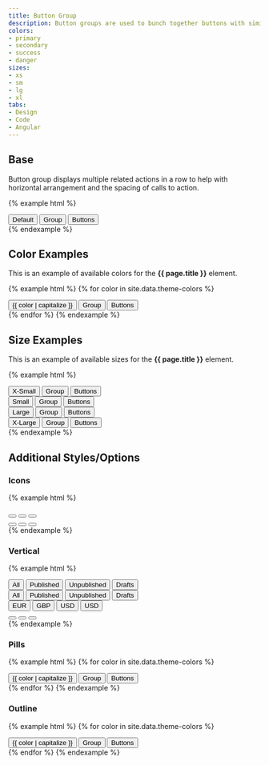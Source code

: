 ```yaml
---
title: Button Group
description: Button groups are used to bunch together buttons with similar actions.
colors:
- primary
- secondary
- success
- danger
sizes:
- xs
- sm
- lg
- xl
tabs:
- Design
- Code 
- Angular
---
```


## Base

Button group displays multiple related actions in a row to help with horizontal arrangement and the spacing of calls to action.

{% example html %}
<div class="c-btn-group">
  <button type="button" class="c-btn c-btn-primary">Default</button>
  <button type="button" class="c-btn c-btn-primary">Group</button>
  <button type="button" class="c-btn c-btn-primary">Buttons</button>
</div>
{% endexample %}

## Color Examples

This is an example of available colors for the **{{ page.title }}** element. 


{% example html %}
{% for color in site.data.theme-colors %}
<div class="c-btn-group">
  <button type="button" class="c-btn c-btn-{{ color }}">{{ color | capitalize }}</button>
  <button type="button" class="c-btn c-btn-{{ color }}">Group</button>
  <button type="button" class="c-btn c-btn-{{ color }}">Buttons</button>
</div>
{% endfor %}
{% endexample %}


## Size Examples

This is an example of available sizes for the **{{ page.title }}** element. 


{% example html %}
<div class="c-btn-group">
  <button type="button" class="c-btn c-btn-primary c-btn-xs">X-Small</button>
  <button type="button" class="c-btn c-btn-primary c-btn-xs">Group</button>
  <button type="button" class="c-btn c-btn-primary c-btn-xs">Buttons</button>
</div>
<div class="c-btn-group">
  <button type="button" class="c-btn c-btn-primary c-btn-sm">Small</button>
  <button type="button" class="c-btn c-btn-primary c-btn-sm">Group</button>
  <button type="button" class="c-btn c-btn-primary c-btn-sm">Buttons</button>
</div>
<div class="c-btn-group">
  <button type="button" class="c-btn c-btn-primary c-btn-lg">Large</button>
  <button type="button" class="c-btn c-btn-primary c-btn-lg">Group</button>
  <button type="button" class="c-btn c-btn-primary c-btn-lg">Buttons</button>
</div>
<div class="c-btn-group">
  <button type="button" class="c-btn c-btn-primary c-btn-xl">X-Large</button>
  <button type="button" class="c-btn c-btn-primary c-btn-xl">Group</button>
  <button type="button" class="c-btn c-btn-primary c-btn-xl">Buttons</button>
</div>
{% endexample %}


## Additional Styles/Options

### Icons

{% example html %}
<div class="c-btn-group">
	<button type="button" class="c-btn c-btn-primary"><i class="fas fa-chart-bar"></i></button>
	<button type="button" class="c-btn c-btn-primary"><i class="fas fa-chart-pie"></i></button>
	<button type="button" class="c-btn c-btn-primary"><i class="fas fa-chart-line"></i></button>
</div>
<div class="c-btn-group">
	<button type="button" class="c-btn c-btn-primary c-btn-box"><i class="fas fa-chart-bar"></i></button>
	<button type="button" class="c-btn c-btn-primary c-btn-box"><i class="fas fa-chart-pie"></i></button>
	<button type="button" class="c-btn c-btn-primary c-btn-box"><i class="fas fa-chart-line"></i></button>
</div>
{% endexample %}

### Vertical 

{% example html %}
<div class="c-btn-group-vertical">
	<button class="c-btn c-btn-primary c-text-left">All</button>
	<button class="c-btn c-btn-primary c-text-left">Published</button>
	<button class="c-btn c-btn-primary c-text-left">Unpublished</button>
	<button class="c-btn c-btn-primary c-text-left">Drafts</button>
</div>
<div class="c-btn-group-vertical">
	<button class="c-btn c-btn-primary-outline c-text-left">All</button>
	<button class="c-btn c-btn-primary-outline c-text-left">Published</button>
	<button class="c-btn c-btn-primary-outline c-text-left">Unpublished</button>
	<button class="c-btn c-btn-primary-outline c-text-left">Drafts</button>
</div>
<div class="c-btn-group-vertical">
	<button class="c-btn c-btn-primary"><i class="fas fa-euro-sign"></i> EUR</button>
	<button class="c-btn c-btn-primary"><i class="fas fa-pound-sign"></i> GBP</button>
	<button class="c-btn c-btn-primary"><i class="fas fa-dollar-sign"></i> USD</button>
	<button class="c-btn c-btn-primary"><i class="fas fa-dollar-sign"></i> USD</button>
</div>
<div class="c-btn-group-vertical">
	<button class="c-btn c-btn-box c-btn-sm c-btn-primary"> <i class="fa fa-exclamation-circle"></i></button>
	<button class="c-btn c-btn-box c-btn-sm c-btn-primary"> <i class="fa fa-exclamation-circle"></i></button>
	<button class="c-btn c-btn-box c-btn-sm c-btn-primary"><i class="fa fa-exclamation-circle"></i></button>
</div>
{% endexample %}

### Pills

{% example html %}
{% for color in site.data.theme-colors %}
<div class="c-btn-group">
  <button type="button" class="c-btn c-btn-pill c-btn-{{ color }}">{{ color | capitalize }}</button>
  <button type="button" class="c-btn c-btn-pill c-btn-{{ color }}">Group</button>
  <button type="button" class="c-btn c-btn-pill c-btn-{{ color }}">Buttons</button>
</div>
{% endfor %}
{% endexample %}

### Outline 

{% example html %}
{% for color in site.data.theme-colors %}
<div class="c-btn-group">
  <button type="button" class="c-btn c-btn-{{ color }}-outline">{{ color | capitalize }}</button>
  <button type="button" class="c-btn c-btn-{{ color }}-outline">Group</button>
  <button type="button" class="c-btn c-btn-{{ color }}-outline">Buttons</button>
</div>
{% endfor %}
{% endexample %}